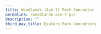 ```yaml
---
title: Woodlands (Ave 7) Park Connector
permalink: /woodlands-ave-7-pc/
description: ""
third_nav_title: Explore Park Connectors
---
```

